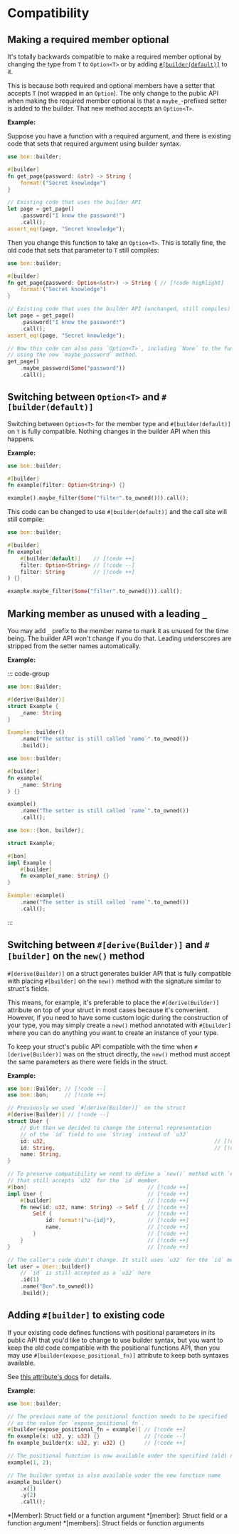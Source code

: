 # Compatibility

## Making a required member optional

It's totally backwards compatible to make a required member optional by changing the type from `T` to `Option<T>` or by adding [`#[builder(default)]`](../reference/builder.md#default) to it.

This is because both required and optional members have a setter that accepts `T` (not wrapped in an `Option`). The only change to the public API when making the required member optional is that a `maybe_`-prefixed setter is added to the builder. That new method accepts an `Option<T>`.

**Example:**

Suppose you have a function with a required argument, and there is existing code that sets that required argument using builder syntax.

```rust
use bon::builder;

#[builder]
fn get_page(password: &str) -> String {
    format!("Secret knowledge")
}

// Existing code that uses the builder API
let page = get_page()
    .password("I know the password!")
    .call();
assert_eq!(page, "Secret knowledge");
```

Then you change this function to take an `Option<T>`. This is totally fine, the old code that sets that parameter to `T` still compiles:

```rust
use bon::builder;

#[builder]
fn get_page(password: Option<&str>) -> String { // [!code highlight]
    format!("Secret knowledge")
}

// Existing code that uses the builder API (unchanged, still compiles)
let page = get_page()
    .password("I know the password!")
    .call();
assert_eq!(page, "Secret knowledge");

// Now this code can also pass `Option<T>`, including `None` to the function
// using the new `maybe_password` method.
get_page()
    .maybe_password(Some("password"))
    .call();
```

## Switching between `Option<T>` and `#[builder(default)]`

Switching between `Option<T>` for the member type and `#[builder(default)]` on `T` is fully compatible. Nothing changes in the builder API when this happens.

**Example:**

```rust
use bon::builder;

#[builder]
fn example(filter: Option<String>) {}

example().maybe_filter(Some("filter".to_owned())).call();
```

This code can be changed to use `#[builder(default)]` and the call site will still compile:

```rust ignore
use bon::builder;

#[builder]
fn example(
    #[builder(default)]    // [!code ++]
    filter: Option<String> // [!code --]
    filter: String         // [!code ++]
) {}

example.maybe_filter(Some("filter".to_owned())).call();
```

## Marking member as unused with a leading `_`

You may add `_` prefix to the member name to mark it as unused for the time being. The builder API won't change if you do that. Leading underscores are stripped from the setter names automatically.

**Example:**

::: code-group

```rust [Struct]
use bon::Builder;

#[derive(Builder)]
struct Example {
    _name: String
}

Example::builder()
    .name("The setter is still called `name`".to_owned())
    .build();
```

```rust [Free function]
use bon::builder;

#[builder]
fn example(
    _name: String
) {}

example()
    .name("The setter is still called `name`".to_owned())
    .call();
```

```rust [Associated method]
use bon::{bon, builder};

struct Example;

#[bon]
impl Example {
    #[builder]
    fn example(_name: String) {}
}

Example::example()
    .name("The setter is still called `name`".to_owned())
    .call();
```

:::

## Switching between `#[derive(Builder)]` and `#[builder]` on the `new()` method

`#[derive(Builder)]` on a struct generates builder API that is fully compatible with placing `#[builder]` on the `new()` method with the signature similar to struct's fields.

This means, for example, it's preferable to place the `#[derive(Builder)]` attribute on top of your struct in most cases because it's convenient. However, if you need to have some custom logic during the construction of your type, you may simply create a `new()` method annotated with `#[builder]` where you can do anything you want to create an instance of your type.

To keep your struct's public API compatible with the time when `#[derive(Builder)]` was on the struct directly, the `new()` method must accept the same parameters as there were fields in the struct.

**Example:**

```rust ignore
use bon::Builder; // [!code --]
use bon::bon;     // [!code ++]

// Previously we used `#[derive(Builder)]` on the struct
#[derive(Builder)] // [!code --]
struct User {
    // But then we decided to change the internal representation
    // of the `id` field to use `String` instead of `u32`
    id: u32,                                                     // [!code --]
    id: String,                                                  // [!code ++]
    name: String,
}

// To preserve compatibility we need to define a `new()` method with `#[builder]`
// that still accepts `u32` for the `id` member.
#[bon]                                      // [!code ++]
impl User {                                 // [!code ++]
    #[builder]                              // [!code ++]
    fn new(id: u32, name: String) -> Self { // [!code ++]
        Self {                              // [!code ++]
            id: format!("u-{id}"),          // [!code ++]
            name,                           // [!code ++]
        }                                   // [!code ++]
    }                                       // [!code ++]
}                                           // [!code ++]

// The caller's code didn't change. It still uses `u32` for the `id` member.
let user = User::builder()
    // `id` is still accepted as a `u32` here
    .id(1)
    .name("Bon".to_owned())
    .build();
```

## Adding `#[builder]` to existing code

If your existing code defines functions with positional parameters in its public API that you'd like to change to use builder syntax, but you want to keep the old code compatible with the positional functions API, then you may use `#[builder(expose_positional_fn)]` attribute to keep both syntaxes available.

See [this attribute's docs](../reference/builder#expose-positional-fn) for details.

**Example**:

```rust ignore
use bon::builder;

// The previous name of the positional function needs to be specified
// as the value for `expose_positional_fn`.
#[builder(expose_positional_fn = example)] // [!code ++]
fn example(x: u32, y: u32) {}              // [!code --]
fn example_builder(x: u32, y: u32) {}      // [!code ++]

// The positional function is now available under the specified (old) name
example(1, 2);

// The builder syntax is also available under the new function name
example_builder()
    .x(1)
    .y(2)
    .call();
```

*[Member]: Struct field or a function argument
*[member]: Struct field or a function argument
*[members]: Struct fields or function arguments
